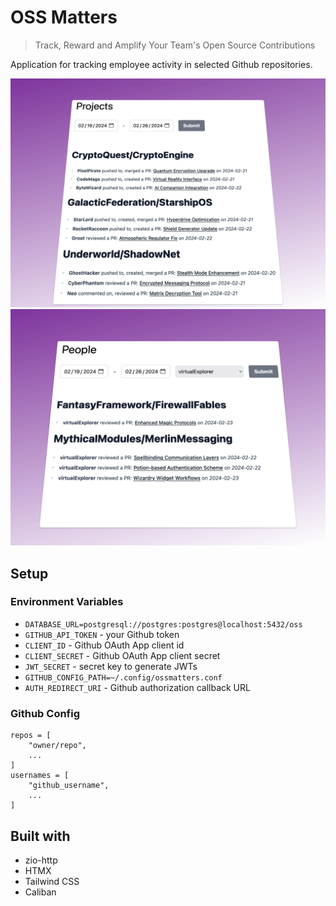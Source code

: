 # OSS Matters

> Track, Reward and Amplify Your Team's Open Source Contributions

Application for tracking employee activity in selected Github repositories.

![Projects page](images/feature-1.png)
![People page](images/feature-2.png)

## Setup

### Environment Variables

- `DATABASE_URL=postgresql://postgres:postgres@localhost:5432/oss`
- `GITHUB_API_TOKEN` - your Github token
- `CLIENT_ID` - Github OAuth App client id
- `CLIENT_SECRET` - Github OAuth App client secret
- `JWT_SECRET` - secret key to generate JWTs
- `GITHUB_CONFIG_PATH=~/.config/ossmatters.conf`
- `AUTH_REDIRECT_URI` - Github authorization callback URL

### Github Config

```
repos = [
	"owner/repo",
    ...
]
usernames = [
    "github_username",
    ...
]
```

## Built with

- zio-http
- HTMX
- Tailwind CSS
- Caliban
